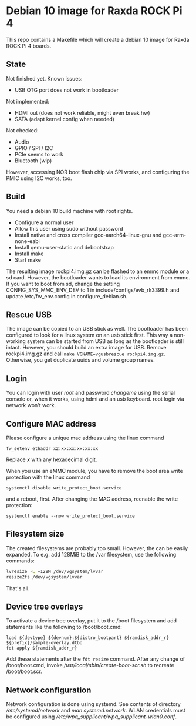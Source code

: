 # Debian 10 image for Raxda ROCK Pi 4

This repo contains a Makefile which will create a debian 10 image for
Raxda ROCK Pi 4 boards.

## State

Not finished yet. Known issues:

* USB OTG port does not work in bootloader

Not implemented:

* HDMI out (does not work reliable, might even break hw)
* SATA (adapt kernel config when needed)

Not checked:

* Audio
* GPIO / SPI / I2C
* PCIe seems to work
* Bluetooth (wip)

However, accessing NOR boot flash chip via SPI works, and configuring the
PMIC using I2C works, too.

## Build

You need a debian 10 build machine with root rights.

* Configure a normal user
* Allow this user using sudo without password
* Install native and cross compiler gcc-aarch64-linux-gnu and gcc-arm-none-eabi
* Install qemu-user-static and debootstrap
* Install make
* Start make

The resulting image rockpi4.img.gz can be flashed to an emmc module or a sd
card. However, the bootloader wants to load its environment from emmc. If you
want to boot from sd, change the setting CONFIG_SYS_MMC_ENV_DEV to 1 in
include/configs/evb_rk3399.h and update /etc/fw_env.config in
configure_debian.sh.

## Rescue USB

The image can be copied to an USB stick as well. The bootloader has been
configured to look for a linux system on an usb stick first. This way a
non-working system can be started from USB as long as the bootloader is still
intact. However, you should build an extra image for USB.
Remove rockpi4.img.gz and call `make VGNAME=vgusbrescue rockpi4.img.gz`.
Otherwise, you get duplicate uuids and volume group names.

## Login

You can login with user _root_ and password _changeme_ using the serial console
or, when it works, using hdmi and an usb keyboard. root login via network
won't work.

## Configure MAC address

Please configure a unique mac address using the linux command

`fw_setenv ethaddr x2:xx:xx:xx:xx:xx`

Replace _x_ with any hexadecimal digit.

When you use an eMMC module, you have to remove the boot area write protection
with the linux command

`systemctl disable write_protect_boot.service`

and a reboot, first. After changing the MAC address, reenable the write
protection:

`systemctl enable --now write_protect_boot.service`

## Filesystem size

The created filesystems are probably too small. However, the can be easily
expanded. To e.g. add 128MiB to the /var filesystem, use the following
commands:

```bash
lvresize -L +128M /dev/vgsystem/lvvar
resize2fs /dev/vgsystem/lvvar
```

That's all.

## Device tree overlays

To activate a device tree overlay, put it to the /boot filesystem and add
statements like the following to /boot/boot.cmd:

```
load ${devtype} ${devnum}:${distro_bootpart} ${ramdisk_addr_r} ${prefix}/sample-overlay.dtbo
fdt apply ${ramdisk_addr_r}
```
Add these statements after the `fdt resize` command.
After any change of /boot/boot.cmd, invoke _/usr/local/sbin/create-boot-scr.sh_
to recreate /boot/boot.scr.

## Network configuration

Network configuration is done using systemd. See contents of directory
_/etc/systemd/network_ and _man systemd.network_. WLAN credentials must be
configured using _/etc/wpa_supplicant/wpa_supplicant-wlan0.conf_.
